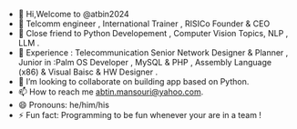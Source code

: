 - 👋 Hi,Welcome to @atbin2024
- 👋 Telcomm engineer , International Trainer , RISICo Founder & CEO
- 👀 Close friend to Python Developement , Computer Vision Topics, NLP , LLM .
- 🌱 Experience : Telecommunication Senior Network Designer & Planner , Junior in :Palm OS Developer , MySQL & PHP , Assembly Language (x86) & Visual Baisc & HW Designer .
- 💞️ I’m looking to collaborate on building app based on Python.
- 📫 How to reach me abtin.mansouri@yahoo.com.
- 😄 Pronouns: he/him/his
- ⚡ Fun fact: Programming to be fun whenever your are in a team ! 
<!---
atbin2024/atbin2024 is a ✨ special ✨ repository because its `README.md` (this file) appears on your GitHub profile.
You can click the Preview link to take a look at your changes.
--->
